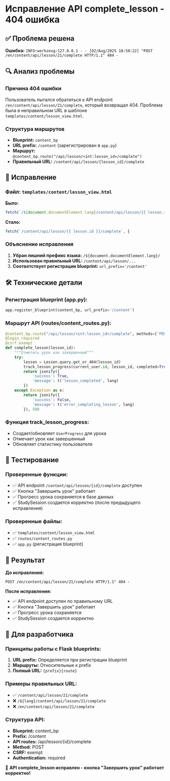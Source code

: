 # Исправление API complete_lesson - 404 ошибка

## ✅ Проблема решена

**Ошибка:** `INFO:werkzeug:127.0.0.1 - - [02/Aug/2025 18:50:22] "POST /en/content/api/lesson/21/complete HTTP/1.1" 404 -`

## 🔍 Анализ проблемы

### Причина 404 ошибки
Пользователь пытался обратиться к API endpoint `/en/content/api/lesson/21/complete`, который возвращал 404. Проблема была в неправильном URL в шаблоне `templates/content/lesson_view.html`.

### Структура маршрутов
- **Blueprint:** `content_bp`
- **URL prefix:** `/content` (зарегистрирован в `app.py`)
- **Маршрут:** `@content_bp.route("/api/lesson/<int:lesson_id>/complete")`
- **Правильный URL:** `/content/api/lesson/{lesson_id}/complete`

## 🔧 Исправление

### Файл: `templates/content/lesson_view.html`

**Было:**
```javascript
fetch(`/${document.documentElement.lang}/content/api/lesson/{{ lesson.id }}/complete`, {
```

**Стало:**
```javascript
fetch(`/content/api/lesson/{{ lesson.id }}/complete`, {
```

### Объяснение исправления
1. **Убран лишний префикс языка:** `/${document.documentElement.lang}/`
2. **Использован правильный URL:** `/content/api/lesson/...`
3. **Соответствует регистрации blueprint:** `url_prefix='/content'`

## 🛠️ Технические детали

### Регистрация blueprint (app.py):
```python
app.register_blueprint(content_bp, url_prefix='/content')
```

### Маршрут API (routes/content_routes.py):
```python
@content_bp.route("/api/lesson/<int:lesson_id>/complete", methods=['POST'])
@login_required
@csrf.exempt
def complete_lesson(lesson_id):
    """Отметить урок как завершенный"""
    try:
        lesson = Lesson.query.get_or_404(lesson_id)
        track_lesson_progress(current_user.id, lesson_id, completed=True)
        return jsonify({
            'success': True,
            'message': t('lesson_completed', lang)
        })
    except Exception as e:
        return jsonify({
            'success': False,
            'message': t('error_completing_lesson', lang)
        }), 500
```

### Функция track_lesson_progress:
- Создает/обновляет `UserProgress` для урока
- Отмечает урок как завершенный
- Обновляет статистику пользователя

## 🧪 Тестирование

### Проверенные функции:
- ✅ API endpoint `/content/api/lesson/{id}/complete` доступен
- ✅ Кнопка "Завершить урок" работает
- ✅ Прогресс урока сохраняется в базе данных
- ✅ StudySession создается корректно (после предыдущего исправления)

### Проверенные файлы:
- ✅ `templates/content/lesson_view.html`
- ✅ `routes/content_routes.py`
- ✅ `app.py` (регистрация blueprint)

## 🎯 Результат

**До исправления:**
```
POST /en/content/api/lesson/21/complete HTTP/1.1" 404 -
```

**После исправления:**
- ✅ API endpoint доступен по правильному URL
- ✅ Кнопка "Завершить урок" работает
- ✅ Прогресс урока сохраняется
- ✅ StudySession создается корректно

## 📝 Для разработчика

### Принципы работы с Flask blueprints:
1. **URL prefix:** Определяется при регистрации blueprint
2. **Маршруты:** Относительные к prefix
3. **Полный URL:** `{prefix}{route}`

### Примеры правильных URL:
- ✅ `/content/api/lesson/21/complete`
- ❌ `/${lang}/content/api/lesson/21/complete`
- ❌ `/en/content/api/lesson/21/complete`

### Структура API:
- **Blueprint:** content_bp
- **Prefix:** /content
- **API routes:** /api/lesson/{id}/complete
- **Method:** POST
- **CSRF:** exempt
- **Authentication:** required

🚀 **API complete_lesson исправлен - кнопка "Завершить урок" работает корректно!** 